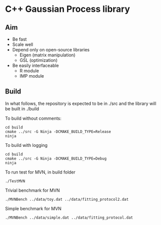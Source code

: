 C++ Gaussian Process library
===

Aim
---

- Be fast
- Scale well
- Depend only on open-source libraries
  - Eigen (matrix manipulation)
  - GSL (optimization)
- Be easily interfaceable
  - R module
  - IMP module

Build
---

In what follows, the repository is expected to be in ./src and the library will
be built in ./build

To build without comments:
```
cd build
cmake ../src -G Ninja -DCMAKE_BUILD_TYPE=Release
ninja
```

To build with logging
```
cd build
cmake ../src -G Ninja -DCMAKE_BUILD_TYPE=Debug
ninja
```

To run test for MVN, in build folder
```
./TestMVN
```

Trivial benchmark for MVN
```
./MVNBench ../data/toy.dat ../data/fitting_protocol2.dat
```

Simple benchmark for MVN
```
./MVNBench ../data/simple.dat ../data/fitting_protocol.dat
```


